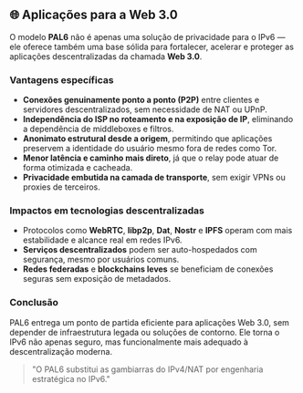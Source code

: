 ## 🌐 Aplicações para a Web 3.0

O modelo **PAL6** não é apenas uma solução de privacidade para o IPv6 — ele oferece também uma base sólida para fortalecer, acelerar e proteger as aplicações descentralizadas da chamada **Web 3.0**.

### Vantagens específicas
- **Conexões genuinamente ponto a ponto (P2P)** entre clientes e servidores descentralizados, sem necessidade de NAT ou UPnP.
- **Independência do ISP no roteamento e na exposição de IP**, eliminando a dependência de middleboxes e filtros.
- **Anonimato estrutural desde a origem**, permitindo que aplicações preservem a identidade do usuário mesmo fora de redes como Tor.
- **Menor latência e caminho mais direto**, já que o relay pode atuar de forma otimizada e cacheada.
- **Privacidade embutida na camada de transporte**, sem exigir VPNs ou proxies de terceiros.

### Impactos em tecnologias descentralizadas
- Protocolos como **WebRTC**, **libp2p**, **Dat**, **Nostr** e **IPFS** operam com mais estabilidade e alcance real em redes IPv6.
- **Serviços descentralizados** podem ser auto-hospedados com segurança, mesmo por usuários comuns.
- **Redes federadas** e **blockchains leves** se beneficiam de conexões seguras sem exposição de metadados.

### Conclusão
PAL6 entrega um ponto de partida eficiente para aplicações Web 3.0, sem depender de infraestrutura legada ou soluções de contorno. Ele torna o IPv6 não apenas seguro, mas funcionalmente mais adequado à descentralização moderna.

> "O PAL6 substitui as gambiarras do IPv4/NAT por engenharia estratégica no IPv6."
